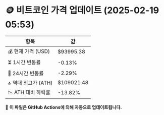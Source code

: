 # 🪙 비트코인 가격 업데이트 (2025-02-19 05:53)

| 항목                | 값 |
|--------------------|----------------|
| 💰 현재 가격 (USD) | $93995.38 |
| ⏳ 1시간 변동률    | -0.13% |
| 📆 24시간 변동률   | -2.29% |
| 🔝 역대 최고가 (ATH) | $109021.48 |
| 📉 ATH 대비 하락률 | -13.82% |

🔄 **이 파일은 GitHub Actions에 의해 자동으로 업데이트됩니다.**
